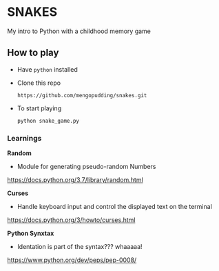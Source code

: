 # SNAKES 

My intro to Python with a childhood memory game

## How to play

- Have `python` installed
- Clone this repo

  `https://github.com/mengopudding/snakes.git`
- To start playing

  `python snake_game.py`

### Learnings

**Random**

- Module for generating pseudo-random Numbers

https://docs.python.org/3.7/library/random.html

**Curses**
  
  - Handle keyboard input and control the displayed text on the terminal
  
  https://docs.python.org/3/howto/curses.html

**Python Synxtax**

- Identation is part of the syntax??? whaaaaa!

https://www.python.org/dev/peps/pep-0008/